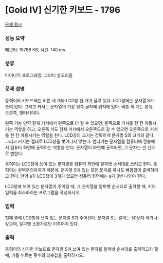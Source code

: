 # [Gold IV] 신기한 키보드 - 1796 

[문제 링크](https://www.acmicpc.net/problem/1796) 

### 성능 요약

메모리: 15768 KB, 시간: 140 ms

### 분류

다이나믹 프로그래밍, 그리디 알고리즘

### 문제 설명

<p>동혁이의 키보드에는 버튼 세 개와 LCD창 한 개가 달려 있다. LCD창에는 문자열 S가 쓰여 있다. 그리고 커서는 문자열의 가장 왼쪽 글자에 위치해 있다. 버튼 세 개는 왼쪽, 오른쪽, 엔터키이다.</p>

<p>왼쪽 키는 만약 현재 커서에서 왼쪽으로 더 갈 수 있으면, 왼쪽으로 커서를 한 칸 이동시키는 역할을 하고, 오른쪽 키도 현재 커서에서 오른쪽으로 갈 수 있으면 오른쪽으로 커서를 한 칸 이동시키는 역할을 한다. LCD창의 크기는 정확하게 문자열 S의 크기와 같다. 그리고 커서는 절대로 LCD창을 벗어나지 않는다. 엔터키는 문자열을 컴퓨터에 전송해서 컴퓨터 화면에 출력하는 역할을 한다. 문자열이 화면에 출력되면, 그 문자는 빈 칸으로 변한다.</p>

<p>동혁이는 LCD창에 쓰여 있는 문자열을 컴퓨터 화면에 알파벳 순서대로 쓰려고 한다. 동혁이는 완벽주의자이기 때문에, 문자열 S에 있는 모든 문자를 하나도 빠짐없이 출력하려고 한다. 만약 a가 LCD창에 3개가 있으면 컴퓨터 화면에는 a가 3번 나와야 한다. </p>

<p>LCD창에 쓰여 있는 문자열이 주어질 때, 그 문자열을 알파벳 순서대로 출력할 때, 키의 입력을 최소화하는 프로그램을 작성하시오.</p>

### 입력 

 <p>첫째 줄에 LCD창에 쓰여 있는 문자열 S가 주어진다. 문자열 S는 길이는 50보다 작거나 같으며, 알파벳 소문자로만 이루어져 있다.</p>

### 출력 

 <p>동혁이의 신기한 키보드로 문자열 S에 쓰여 있는 문자를 알파벳 순서대로 출력하고자 할 때, 키를 누르는 횟수의 최솟값을 출력하시오.</p>

